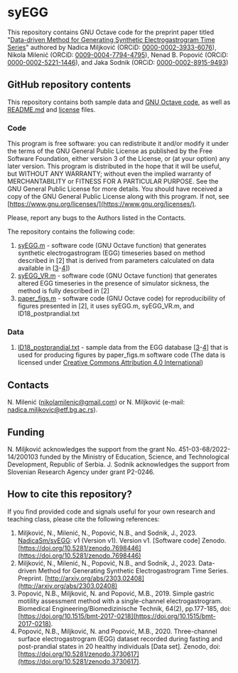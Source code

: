 # syEGG
This repository contains GNU Octave code for the preprint paper titled "[Data-driven Method for Generating Synthetic Electrogastrogram Time Series](https://arxiv.org/pdf/2303.02408.pdf)" authored by Nadica Miljković (ORCiD: [0000-0002-3933-6076](https://orcid.org/0000-0002-3933-6076)), Nikola Milenić (ORCiD: [0009-0004-7794-4795](https://orcid.org/0009-0004-7794-4795)), Nenad B. Popović (ORCiD: [0000-0002-5221-1446](https://orcid.org/0000-0002-5221-1446)), and Jaka Sodnik (ORCiD: [0000-0002-8915-9493](https://orcid.org/0000-0002-8915-9493))

## GitHub repository contents
This repository contains both sample data and [GNU Octave code](https://octave.org/), as well as [README.md](https://github.com/NadicaSm/syEGG/blob/main/README.md) and [license](https://github.com/NadicaSm/syEGG/blob/main/LICENSE) files.

### Code
This program is free software: you can redistribute it and/or modify it under the terms of the GNU General Public License as published by the Free Software Foundation, either version 3 of the License, or (at your option) any later version. This program is distributed in the hope that it will be useful, but WITHOUT ANY WARRANTY; without even the implied warranty of MERCHANTABILITY or FITNESS FOR A PARTICULAR PURPOSE. See the GNU General Public License for more details. You should have received a copy of the GNU General Public License along with this program. If not, see [https://www.gnu.org/licenses/](https://www.gnu.org/licenses/).

Please, report any bugs to the Authors listed in the Contacts.

The repository contains the following code:
1) [syEGG.m](https://github.com/NadicaSm/syEGG/blob/main/syEGG.m) - software code (GNU Octave function) that generates synthetic electrogastrogram (EGG) timeseries based on method described in [2] that is derived from parameters calculated on data available in [[3](https://doi.org/10.1515/bmt-2017-0218)-[4](https://doi.org/10.5281/zenodo.3730617)])
2) [syEGG_VR.m](https://github.com/NadicaSm/syEGG/blob/main/syEGG_VR.m) - software code (GNU Octave function) that generates altered EGG timeseries in the presence of simulator sickness, the method is fully described in [2]
3) [paper_figs.m](https://github.com/NadicaSm/syEGG/blob/main/paper_figs.m) - software code (GNU Octave code) for reproducibility of figures presented in [2], it uses syEGG.m, syEGG_VR.m, and ID18_postprandial.txt

### Data
1) [ID18_postprandial.txt](https://github.com/NadicaSm/syEGG/blob/main/ID18_postprandial.txt) - sample data from the EGG database [[3](https://doi.org/10.1515/bmt-2017-0218)-[4](https://doi.org/10.5281/zenodo.3730617)] that is used for producing figures by paper_figs.m software code (The data is licensed under [Creative Commons Attribution 4.0 International](https://creativecommons.org/licenses/by/4.0/legalcode))

## Contacts
N. Milenić ([nikolamilenic@gmail.com](mailto:nikolamilenic@gmail.com)) or N. Miljković (e-mail: [nadica.miljkovic@etf.bg.ac.rs](mailto:nadica.miljkovic@etf.bg.ac.rs)).

## Funding
N. Miljković acknowledges the support from the grant No. 451-03-68/2022-14/200103 funded by the Ministry of Education, Science, and Technological Development, Republic of Serbia. J. Sodnik acknowledges the support from Slovenian Research Agency under grant P2-0246.

## How to cite this repository?
If you find provided code and signals useful for your own research and teaching class, please cite the following references:
1) Miljković, N., Milenić, N., Popović, N.B., and Sodnik, J., 2023. [NadicaSm/syEGG](https://github.com/NadicaSm/): v1 (Version v1). Version v1. [Software code] Zenodo. [https://doi.org/10.5281/zenodo.7698446](https://doi.org/10.5281/zenodo.7698446)
2) Miljković, N., Milenić, N., Popović, N.B., and Sodnik, J., 2023. Data-driven Method for Generating Synthetic Electrogastrogram Time Series. Preprint. [http://arxiv.org/abs/2303.02408](http://arxiv.org/abs/2303.02408)
3) Popović, N.B., Miljković, N. and Popović, M.B., 2019. Simple gastric motility assessment method with a single-channel electrogastrogram. Biomedical Engineering/Biomedizinische Technik, 64(2), pp.177-185, doi: [https://doi.org/10.1515/bmt-2017-0218](https://doi.org/10.1515/bmt-2017-0218).
4) Popović, N.B., Miljković, N. and Popović, M.B., 2020. Three-channel surface electrogastrogram (EGG) dataset recorded during fasting and post-prandial states in 20 healthy individuals [Data set]. Zenodo, doi: [https://doi.org/10.5281/zenodo.3730617](https://doi.org/10.5281/zenodo.3730617).


